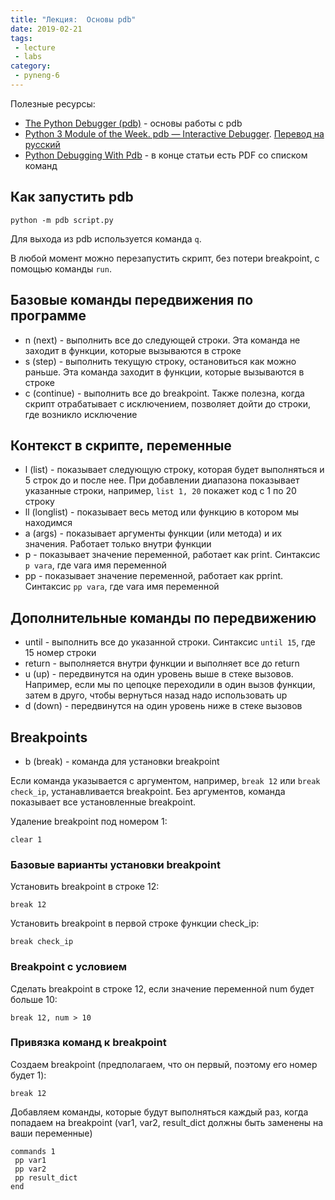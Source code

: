 ```yaml
---
title: "Лекция:  Основы pdb"
date: 2019-02-21
tags:
 - lecture
 - labs
category:
 - pyneng-6
---
```



Полезные ресурсы:

* [The Python Debugger (pdb)](https://pynet.twb-tech.com/blog/python/pdb.html) - основы работы с pdb
* [Python 3 Module of the Week. pdb — Interactive Debugger](https://pymotw.com/3/pdb/). [Перевод на русский](https://habr.com/ru/post/104086/)
* [Python Debugging With Pdb](https://realpython.com/python-debugging-pdb/) -  в конце статьи есть PDF со списком команд


## Как запустить pdb

```
python -m pdb script.py
```

Для выхода из pdb используется команда `q`.

В любой момент можно перезапустить скрипт, без потери breakpoint, с помощью команды `run`.

## Базовые команды передвижения по программе

* n (next) - выполнить все до следующей строки. Эта команда не заходит в функции, которые вызываются в строке
* s (step) - выполнить текущую строку, остановиться как можно раньше. Эта команда заходит в функции, которые вызываются в строке
* c (continue) - выполнить все до breakpoint. Также полезна, когда скрипт отрабатывает с исключением, позволяет дойти до строки, где возникло исключение

## Контекст в скрипте, переменные

* l (list) - показывает следующую строку, которая будет выполняться и 5 строк до и после нее. При добавлении диапазона показывает указанные строки, например, `list 1, 20` покажет код с 1 по 20 строку
* ll (longlist) - показывает весь метод или функцию в котором мы находимся
* a (args) - показывает аргументы функции (или метода) и их значения. Работает только внутри функции
* p - показывает значение переменной, работает как print. Синтаксис `p vara`, где vara имя переменной
* pp - показывает значение переменной, работает как pprint. Синтаксис `pp vara`, где vara имя переменной

## Дополнительные команды по передвижению

* until - выполнить все до указанной строки. Синтаксис `until 15`, где 15 номер строки
* return - выполняется внутри функции и выполняет все до return
* u (up) - передвинутся на один уровень выше в стеке вызовов. Например, если мы по цепоцке переходили в один вызов функции, затем в друго, чтобы вернуться назад надо использовать up
* d (down) - передвинутся на один уровень ниже в стеке вызовов

## Breakpoints

* b (break) - команда для установки breakpoint

Если команда указывается с аргументом, например, `break 12` или `break check_ip`, устанавливается breakpoint.
Без аргументов, команда показывает все установленные breakpoint.

Удаление breakpoint под номером 1:
```
clear 1
```

### Базовые варианты установки breakpoint

Установить breakpoint в строке 12:
```
break 12
```

Установить breakpoint в первой строке функции check_ip:
```
break check_ip
```

### Breakpoint с условием

Сделать breakpoint в строке 12, если значение переменной num будет больше 10:
```
break 12, num > 10
```

### Привязка команд к breakpoint

Создаем breakpoint (предполагаем, что он первый, поэтому его номер будет 1):
```
break 12
```

Добавляем команды, которые будут выполняться каждый раз, когда попадаем на breakpoint (var1, var2, result_dict должны быть заменены на ваши переменные)
```
commands 1
 pp var1
 pp var2
 pp result_dict
end
```
